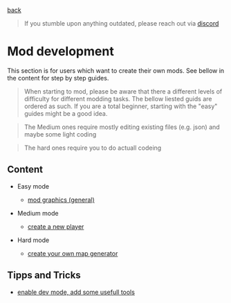 <a href="../index.md">back</a>

>If you stumble upon anything outdated, please reach out via [discord](https://discord.gg/uJjuuAH5uX)

# Mod development
This section is for users which want to create their own mods. See bellow in the content for step by step guides.

> When starting to mod, please be aware that there a different levels of difficulty for different modding tasks. The bellow liested guids are ordered as such. If you are a total beginner, starting with the "easy" guides might be a good idea.

> The Medium ones require mostly editing existing files (e.g. json) and maybe some light coding

> The hard ones require you to do actuall codeing

## Content
- Easy mode
    - [mod graphics (general)](graphics/index.md)

- Medium mode
    - [create a new player](new-player/index.md)

- Hard mode
    - [create your own map generator](map-generator/index.md)

## Tipps and Tricks
- [enable dev mode, add some usefull tools](./tipps-and-tricks/devmode.md)